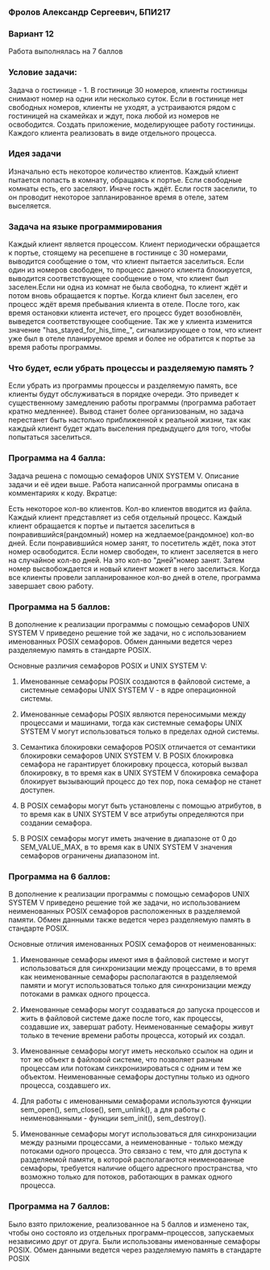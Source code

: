 ### Фролов Александр Сергеевич, БПИ217

### Вариант 12

Работа выполнялась на 7 баллов 

### Условие задачи:
Задача о гостинице - 1. В гостинице 30 номеров, клиенты гостиницы снимают номер на одни или несколько суток. Если в гостинице нет свободных номеров, клиенты не уходят, а устраиваются рядом с гостиницей на скамейках и ждут, пока любой из номеров не освободится. Создать приложение, моделирующее работу гостиницы. Каждого клиента реализовать в виде отдельного процесса.

### Идея задачи

Изначально есть некоторое количество клиентов. Каждый клиент пытается попасть в комнату, обращаясь к портье. Если свободные комнаты есть, его заселяют. Иначе гость ждёт. Если гостя заселили, то он проводит некоторое запланированное время в отеле, затем выселяется.
  
  
### Задача на языке программирования

Каждый клиент является процессом. Клиент периодически обращается к портье, стоящему на ресепшене в гостинице с 30 номерами, выводится сообщение о том, что клиент пытается заселиться. Если один из номеров свободен, то процесс данного клиента блокируется, выводится соответствующее сообщение о том, что клиент был заселен.Если ни одна из комнат не была свободна, то клиент ждёт и потом вновь обращается к портье. Когда клиент был заселен, его процесс ждёт время пребывания клиента в отеле. После того, как время остановки клиента истечет, его процесс будет возобновлён, выведется соответствующее сообщение. Так же у клиента изменится значение "has_stayed_for_his_time_", сигнализирующее о том, что клиент уже был в отеле планируемое время и более не обратится к портье за время работы программы.

### Что будет, если убрать процессы и разделяемую память ?

Если убрать из программы процессы и разделяемую память, все клиенты будут обслуживаться в порядке очереди. Это приведет к существенному замедлению работы программы (программа работает кратно медленнее). Вывод станет более организованым, но задача перестанет быть настолько приближенной к реальной жизни, так как каждый клиент будет ждать выселения предыдущего для того, чтобы попытаться заселиться. 

### Программа на 4 балла:

Задача решена с помощью семафоров UNIX SYSTEM V. Описание задачи и её идеи выше. Работа написанной программы описана в комментариях к коду. Вкратце: 

Есть некоторое кол-во клиентов. Кол-во клиентов вводится из файла. Каждый клиент представляет из себя отдельный процесс. Каждый клиент обращается к портье и пытается заселиться в понравившийся(рандомный) номер на жедлаемое(рандомное) кол-во дней. Если понравившийся номер занят, то посетитель ждёт, пока этот номер освободится. Если номер свободен, то клиент заселяется в него на случайное кол-во дней. На это кол-во "дней"номер занят. Затем номер высвобождается и новый клиент может в него заселиться. Когда все клиенты провели запланированное кол-во дней в отеле, программа завершает свою работу. 

### Программа на 5 баллов: 

В дополнение к реализации программы с помощью семафоров UNIX SYSTEM V приведено решение той же задачи, но с использованием именованных POSIX семафоров. Обмен данными ведется через разделяемую память в стандарте POSIX.

Основные различия семафоров POSIX и UNIX SYSTEM V: 

1) Именованные семафоры POSIX создаются в файловой системе, а системные семафоры UNIX SYSTEM V - в ядре операционной системы.

2) Именованные семафоры POSIX являются переносимыми между процессами и машинами, тогда как системные семафоры UNIX SYSTEM V могут использоваться только в пределах одной системы.

3) Семантика блокировки семафоров POSIX отличается от семантики блокировки семафоров UNIX SYSTEM V. В POSIX блокировка семафора не гарантирует блокировку процесса, который вызвал блокировку, в то время как в UNIX SYSTEM V блокировка семафора блокирует вызывающий процесс до тех пор, пока семафор не станет доступен.

4) В POSIX семафоры могут быть установлены с помощью атрибутов, в то время как в UNIX SYSTEM V все атрибуты определяются при создании семафора.

5) В POSIX семафоры могут иметь значение в диапазоне от 0 до SEM_VALUE_MAX, в то время как в UNIX SYSTEM V значения семафоров ограничены диапазоном int.

### Программа на 6 баллов:

В дополнение к реализации программы с помощью семафоров UNIX SYSTEM V приведено решение той же задачи, но использованием неименованных POSIX семафоров расположенных в разделяемой памяти. Обмен данными также ведется через разделяемую память в стандарте POSIX.

Основные отличия именованных POSIX семафоров от неименованных:

1) Именованные семафоры имеют имя в файловой системе и могут использоваться для синхронизации между процессами, в то время как неименованные семафоры располагаются в разделяемой памяти и могут использоваться только для синхронизации между потоками в рамках одного процесса.

2) Именованные семафоры могут создаваться до запуска процессов и жить в файловой системе даже после того, как процессы, создавшие их, завершат работу. Неименованные семафоры живут только в течение времени работы процесса, который их создал.

3) Именованные семафоры могут иметь несколько ссылок на один и тот же объект в файловой системе, что позволяет разным процессам или потокам синхронизироваться с одним и тем же объектом. Неименованные семафоры доступны только из одного процесса, создавшего их.

4) Для работы с именованными семафорами используются функции sem_open(), sem_close(), sem_unlink(), а для работы с неименованными - функции sem_init(), sem_destroy().

5) Именованные семафоры могут использоваться для синхронизации между разными процессами, а неименованные - только между потоками одного процесса. Это связано с тем, что для доступа к разделяемой памяти, в которой располагаются неименованные семафоры, требуется наличие общего адресного пространства, что возможно только для потоков, работающих в рамках одного процесса.

### Программа на 7 баллов:

Было взято приложение, реализованное на 5 баллов и изменено так, чтобы оно состояло из отдельных программ–процессов, запускаемых независимо друг от друга. Были использованы именованные семафоры POSIX. Обмен данными ведется через разделяемую память в стандарте POSIX
